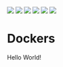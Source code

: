 ![](https://github.com/unchartedsky/dockers/workflows/dante-telegram/badge.svg)
![](https://github.com/unchartedsky/dockers/workflows/fulltextrss-base/badge.svg)
![](https://github.com/unchartedsky/dockers/workflows/ikev2-vpn-server/badge.svg)
![](https://github.com/unchartedsky/dockers/workflows/mysql/badge.svg)
![](https://github.com/unchartedsky/dockers/workflows/tedicross/badge.svg)
![](https://github.com/unchartedsky/dockers/workflows/wordpress/badge.svg)


# Dockers

Hello World!
